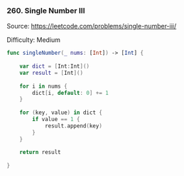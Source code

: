 ### 260. Single Number III

Source: <https://leetcode.com/problems/single-number-iii/>

Difficulty: Medium

```swift
func singleNumber(_ nums: [Int]) -> [Int] {
        
    var dict = [Int:Int]()
    var result = [Int]()
        
    for i in nums {
        dict[i, default: 0] += 1
    }
        
    for (key, value) in dict {
        if value == 1 {
            result.append(key)
        }
    }
        
    return result
    
}
```
